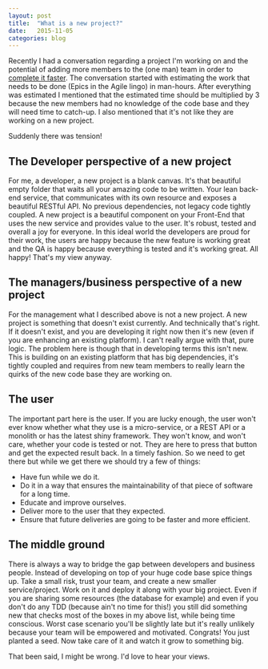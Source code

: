 ```yaml
---
layout: post
title:  "What is a new project?"
date:   2015-11-05
categories: blog
---
```


Recently I had a conversation regarding a project I'm working on and the potential of adding more members to the (one man) team in order to [complete it faster](https://en.wikipedia.org/wiki/The_Mythical_Man-Month). The conversation started with estimating the work that needs to be done (Epics in the Agile lingo) in man-hours. After everything was estimated I mentioned that the estimated time should be multiplied by 3 because the new members had no knowledge of the code base and they will need time to catch-up. I also mentioned that it's not like they are working on a new project. 

Suddenly there was tension!

## The Developer perspective of a new project

For me, a developer, a new project is a blank canvas. It's that beautiful empty folder that waits all your amazing code to be written. Your lean back-end service, that communicates with its own resource and exposes a beautiful RESTful API. No previous dependencies, not legacy code tightly coupled. A new project is a beautiful component on your Front-End that uses the new service and provides value to the user. It's robust, tested and overall a joy for everyone. In this ideal world the developers are proud for their work, the users are happy because the new feature is working great and the QA is happy because everything is tested and it's working great. All happy! That's my view anyway.

## The managers/business perspective of a new project

For the management what I described above is not a new project. A new project is something that doesn't exist currently. And technically that's right. If it doesn't exist, and you are developing it right now then it's new (even if you are enhancing an existing platform). I can't really argue with that, pure logic. The problem here is though that in developing terms this isn't new. This is building on an existing platform that has big dependencies, it's tightly coupled and requires from new team members to really learn the quirks of the new code base they are working on.

## The user

The important part here is the user. If you are lucky enough, the user won't ever know whether what they use is a micro-service, or a REST API or a monolith or has the latest shiny framework. They won't know, and won't care, whether your code is tested or not. They are here to press that button and get the expected result back. In a timely fashion. So we need to get there but while we get there we should try a few of things:

* Have fun while we do it.
* Do it in a way that ensures the maintainability of that piece of software for a long time.
* Educate and improve ourselves.
* Deliver more to the user that they expected.
* Ensure that future deliveries are going to be faster and more efficient.
  

## The middle ground

There is always a way to bridge the gap between developers and business people. Instead of developing on top of your huge code base spice things up. Take a small risk, trust your team, and create a new smaller service/project. Work on it and deploy it along with your big project. Even if you are sharing some resources (the database for example) and even if you don't do any TDD (because ain't no time for this!) you still did something new that checks most of the boxes in my above list, while being time conscious. Worst case scenario you'll be slightly late but it's really unlikely because your team will be empowered and motivated. Congrats! You just planted a seed. Now take care of it and watch it grow to something big.

That been said, I might be wrong. I'd love to hear your views.